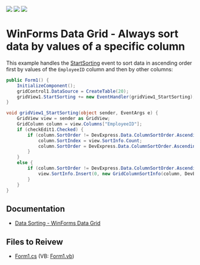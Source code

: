 <!-- default badges list -->
![](https://img.shields.io/endpoint?url=https://codecentral.devexpress.com/api/v1/VersionRange/128630369/13.1.4%2B)
[![](https://img.shields.io/badge/Open_in_DevExpress_Support_Center-FF7200?style=flat-square&logo=DevExpress&logoColor=white)](https://supportcenter.devexpress.com/ticket/details/E759)
[![](https://img.shields.io/badge/📖_How_to_use_DevExpress_Examples-e9f6fc?style=flat-square)](https://docs.devexpress.com/GeneralInformation/403183)
<!-- default badges end -->

# WinForms Data Grid - Always sort data by values of a specific column

This example handles the [StartSorting]() event to sort data in ascending order first by values of the `EmployeeID` column and then by other columns:

```csharp
public Form1() {
    InitializeComponent();
    gridControl1.DataSource = CreateTable(20);
    gridView1.StartSorting += new EventHandler(gridView1_StartSorting);
}

void gridView1_StartSorting(object sender, EventArgs e) {
    GridView view = sender as GridView;
    GridColumn column = view.Columns["EmployeeID"];
    if (checkEdit1.Checked) {
        if (column.SortOrder != DevExpress.Data.ColumnSortOrder.Ascending || column.SortIndex != view.SortInfo.Count - 1) {
            column.SortIndex = view.SortInfo.Count;
            column.SortOrder = DevExpress.Data.ColumnSortOrder.Ascending;
        }
    }
    else {
        if (column.SortOrder != DevExpress.Data.ColumnSortOrder.Ascending || column.SortIndex != 0) {
            view.SortInfo.Insert(0, new GridColumnSortInfo(column, DevExpress.Data.ColumnSortOrder.Ascending));
        }
    }
}
```


## Documentation

* [Data Sorting - WinForms Data Grid](https://docs.devexpress.com/WindowsForms/3499/controls-and-libraries/data-grid/sorting)

## Files to Reivew

* [Form1.cs](./CS/Form1.cs) (VB: [Form1.vb](./VB/Form1.vb))
